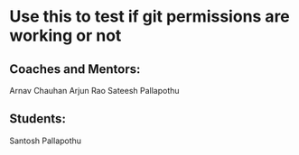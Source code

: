 # Use this to test if git permissions are working or not

## Coaches and Mentors:
Arnav Chauhan
Arjun Rao
Sateesh Pallapothu

## Students:
Santosh Pallapothu
